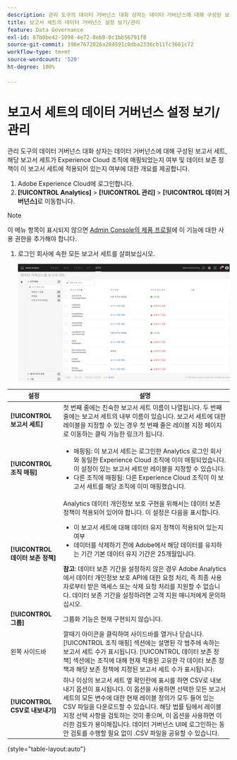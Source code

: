 ```yaml
---
description: 관리 도구의 데이터 거버넌스 대화 상자는 데이터 거버넌스에 대해 구성된 보고서 세트, 해당 보고서 세트가 Experience Cloud 조직에 매핑되었는지 여부 및 데이터 보존 정책이 이 보고서 세트에 적용되어 있는지 여부에 대한 개요를 제공합니다.
title: 보고서 세트의 데이터 거버넌스 설정 보기/관리
feature: Data Governance
exl-id: 87b0be42-1098-4e72-8eb8-0c1bb56791f8
source-git-commit: 196e7672026a284591c0dba2336cb11fc3661c72
workflow-type: tm+mt
source-wordcount: '520'
ht-degree: 100%

---
```


# 보고서 세트의 데이터 거버넌스 설정 보기/관리

관리 도구의 데이터 거버넌스 대화 상자는 데이터 거버넌스에 대해 구성된 보고서 세트, 해당 보고서 세트가 Experience Cloud 조직에 매핑되었는지 여부 및 데이터 보존 정책이 이 보고서 세트에 적용되어 있는지 여부에 대한 개요를 제공합니다.

1. Adobe Experience Cloud에 로그인합니다.
1. **[!UICONTROL Analytics]** > **[!UICONTROL 관리]** > **[!UICONTROL 데이터 거버넌스]**&#x200B;로 이동합니다.

>[!NOTE]
>
>이 메뉴 항목이 표시되지 않으면 [Admin Console의 제품 프로필](https://experienceleague.adobe.com/docs/analytics/admin/admin-console/permissions/product-profile.html)에 이 기능에 대한 사용 권한을 추가해야 합니다.

1. 로그인 회사에 속한 모든 보고서 세트를 살펴보십시오.

   ![](assets/privacy_setup_an.png)

| 설정 | 설명 |
| --- | --- |
| **[!UICONTROL 보고서 세트]** | 첫 번째 줄에는 친숙한 보고서 세트 이름이 나열됩니다. 두 번째 줄에는 보고서 세트의 내부 이름이 있습니다. 보고서 세트에 대한 레이블을 지정할 수 있는 경우 첫 번째 줄은 레이블 지정 페이지로 이동하는 클릭 가능한 링크가 됩니다. |
| **[!UICONTROL 조직 매핑]** | <ul><li>매핑됨: 이 보고서 세트는 로그인한 Analytics 로그인 회사와 동일한 Experience Cloud 조직에 이미 매핑되었습니다. 이 설정이 있는 보고서 세트만 레이블을 지정할 수 있습니다.</li><li>다른 조직에 매핑됨: 다른 Experience Cloud 조직이 이 보고서 세트를 해당 조직에 이미 매핑했습니다.</li></ul> |
| **[!UICONTROL 데이터 보존 정책]** | Analytics 데이터 개인정보 보호 구현을 위해서는 데이터 보존 정책이 적용되어 있어야 합니다. 이 설정은 다음을 표시합니다.<ul><li>이 보고서 세트에 대해 데이터 유지 정책이 적용되어 있는지 여부</li><li>데이터를 삭제하기 전에 Adobe에서 해당 데이터를 유지하는 기간 기본 데이터 유지 기간은 25개월입니다.</li></ul>**참고**: 데이터 보존 기간을 설정하지 않은 경우 Adobe Analytics에서 데이터 개인정보 보호 API에 대한 요청 처리, 즉 최종 사용자로부터 받은 액세스 또는 삭제 요청 처리를 지원할 수 없습니다. 데이터 보존 기간을 설정하려면 고객 지원 매니저에게 문의하십시오. |
| **[!UICONTROL 그룹]** | 그룹화 기능은 현재 구현되지 않습니다. |
| 왼쪽 사이드바 | 깔때기 아이콘을 클릭하여 사이드바를 열거나 닫습니다. [!UICONTROL 조직 매핑] 섹션에는 설명된 각 범주에 속하는 보고서 세트 수가 표시됩니다. [!UICONTROL 데이터 보존 정책] 섹션에는 조직에 대해 현재 적용된 고유한 각 데이터 보존 정책과 해당 보존 정책에 지정된 보고서 세트 수가 표시됩니다. |
| **[!UICONTROL CSV로 내보내기]** | 하나 이상의 보고서 세트 옆 확인란에 표시를 하면 CSV로 내보내기 옵션이 표시됩니다. 이 옵션을 사용하면 선택한 모든 보고서 세트의 모든 변수에 대한 현재 레이블 정의가 모두 들어 있는 CSV 파일을 다운로드할 수 있습니다. 해당 법률 팀에서 레이블 지정 선택 사항을 검토하는 것이 좋으며, 이 옵션을 사용하면 이러한 검토가 용이해집니다. 데이터 거버넌스 UI에 로그인하는 동안 검토를 수행할 필요 없이 .CSV 파일을 공유할 수 있습니다. |

{style=&quot;table-layout:auto&quot;}
